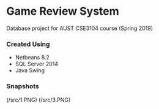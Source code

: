 # Game Review System
 Database project for AUST CSE3104 course (Spring 2019)

### Created Using
* Netbeans 8.2
* SQL Server 2014
* Java Swing 

### Snapshots
(/src/1.PNG)
(/src/3.PNG)




